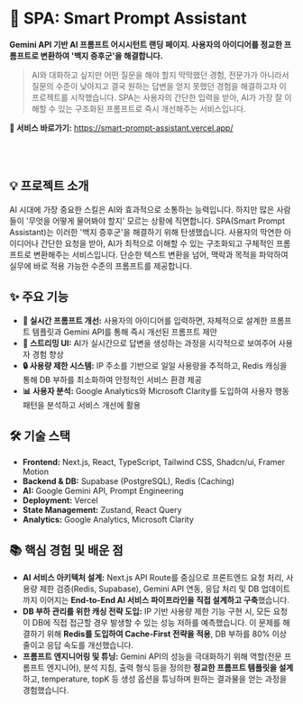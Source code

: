 # 🤖 SPA: Smart Prompt Assistant

**Gemini API 기반 AI 프롬프트 어시시턴트 랜딩 페이지. 사용자의 아이디어를 정교한 프롬프트로 변환하여 '백지 증후군'을 해결합니다.**

> AI와 대화하고 싶지만 어떤 질문을 해야 할지 막막했던 경험, 전문가가 아니라서 질문의 수준이 낮아지고 결국 원하는 답변을 얻지 못했던 경험을 해결하고자 이 프로젝트를 시작했습니다. SPA는 사용자의 간단한 입력을 받아, AI가 가장 잘 이해할 수 있는 구조화된 프롬프트로 즉시 개선해주는 서비스입니다.

**🔗 서비스 바로가기:** https://smart-prompt-assistant.vercel.app/

<br>

<br>

## 💡 프로젝트 소개

AI 시대에 가장 중요한 스킬은 AI와 효과적으로 소통하는 능력입니다. 하지만 많은 사람들이 '무엇을 어떻게 물어봐야 할지' 모르는 상황에 직면합니다. SPA(Smart Prompt Assistant)는 이러한 '백지 증후군'을 해결하기 위해 탄생했습니다. 사용자의 막연한 아이디어나 간단한 요청을 받아, AI가 최적으로 이해할 수 있는 구조화되고 구체적인 프롬프트로 변환해주는 서비스입니다. 단순한 텍스트 변환을 넘어, 맥락과 목적을 파악하여 실무에 바로 적용 가능한 수준의 프롬프트를 제공합니다.

## ✨ 주요 기능

* **🤖 실시간 프롬프트 개선:** 사용자의 아이디어를 입력하면, 자체적으로 설계한 프롬프트 템플릿과 Gemini API를 통해 즉시 개선된 프롬프트 제안
* **🔄 스트리밍 UI:** AI가 실시간으로 답변을 생성하는 과정을 시각적으로 보여주어 사용자 경험 향상
* **🔒 사용량 제한 시스템:** IP 주소를 기반으로 일일 사용량을 추적하고, Redis 캐싱을 통해 DB 부하를 최소화하여 안정적인 서비스 환경 제공
* **📊 사용자 분석:** Google Analytics와 Microsoft Clarity를 도입하여 사용자 행동 패턴을 분석하고 서비스 개선에 활용

## 🛠 기술 스택

* **Frontend:** Next.js, React, TypeScript, Tailwind CSS, Shadcn/ui, Framer Motion
* **Backend & DB:** Supabase (PostgreSQL), Redis (Caching)
* **AI:** Google Gemini API, Prompt Engineering
* **Deployment:** Vercel
* **State Management:** Zustand, React Query
* **Analytics:** Google Analytics, Microsoft Clarity

## 📚 핵심 경험 및 배운 점

* **AI 서비스 아키텍처 설계:** Next.js API Route를 중심으로 프론트엔드 요청 처리, 사용량 제한 검증(Redis, Supabase), Gemini API 연동, 응답 처리 및 DB 업데이트까지 이어지는 **End-to-End AI 서비스 파이프라인을 직접 설계하고 구축**했습니다.
* **DB 부하 관리를 위한 캐싱 전략 도입:** IP 기반 사용량 제한 기능 구현 시, 모든 요청이 DB에 직접 접근할 경우 발생할 수 있는 성능 저하를 예측했습니다. 이 문제를 해결하기 위해 **Redis를 도입하여 Cache-First 전략을 적용**, DB 부하를 80% 이상 줄이고 응답 속도를 개선했습니다.
* **프롬프트 엔지니어링 및 튜닝:** Gemini API의 성능을 극대화하기 위해 역할(전문 프롬프트 엔지니어), 분석 지침, 출력 형식 등을 정의한 **정교한 프롬프트 템플릿을 설계**하고, temperature, topK 등 생성 옵션을 튜닝하며 원하는 결과물을 얻는 과정을 경험했습니다.
